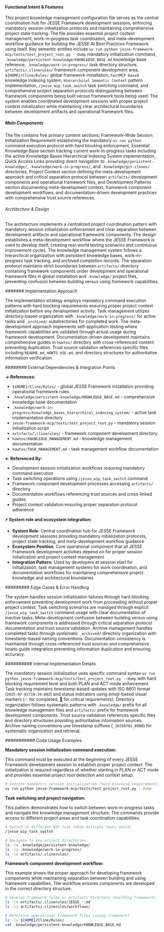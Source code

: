 <!-- CACHE_METADATA_START -->
<!-- Source File: {PROJECT_ROOT}/.clinerules/JESSE_KNOWLEDGE_MANAGEMENT.md -->
<!-- Cached On: 2025-07-05T16:25:58.778752 -->
<!-- Source Modified: 2025-07-01T10:50:59.758716 -->
<!-- Cache Version: 1.0 -->
<!-- CACHE_METADATA_END -->

#### Functional Intent & Features

This project knowledge management configuration file serves as the central coordination hub for JESSE Framework development sessions, enforcing mandatory session initialization protocols and maintaining comprehensive project state tracking. The file provides essential project context management, work-in-progress task coordination, and meta-development workflow guidance for building the JESSE AI Best Practices Framework using itself. Key semantic entities include `uv run python jesse-framework-mcp/tests/test_project_root.py --dump` mandatory initialization command, `.knowledge/persistent-knowledge/KNOWLEDGE_BASE.md` knowledge base reference, `.knowledge/work-in-progress/` task directory structure, `artifacts/.clinerules/` framework component development area, `${HOME}/Cline/Rules/` global framework installation, `FastMCP-based` knowledge indexing system, `Hierarchical Semantic Context` pattern implementation, `/jesse_wip_task_switch` task switching command, and comprehensive project separation protocols distinguishing between framework components being built versus framework tools being used. The system enables coordinated development sessions with proper project context initialization while maintaining clear architectural boundaries between development artifacts and operational framework files.

##### Main Components

The file contains five primary content sections: Framework-Wide Session Initialization Requirement establishing the mandatory `uv run python` command execution protocol with hard blocking enforcement, Essential Knowledge Base section tracking current work-in-progress tasks including the active Knowledge Bases Hierarchical Indexing System implementation, Quick Access Links providing direct navigation to `.knowledge/persistent-knowledge/`, `.knowledge/work-in-progress/`, and `.knowledge/git-clones/` directories, Project Context section defining the meta-development approach and critical separation protocol between `artifacts/` development components and operational framework files, and Development Patterns section documenting meta-development context, framework component development workflows, and documentation-driven development practices with comprehensive trust source references.

###### Architecture & Design

The architecture implements a centralized project coordination pattern with mandatory session initialization enforcement and clear separation between development artifacts and operational framework components. The design establishes a meta-development workflow where the JESSE Framework is used to develop itself, creating real-world testing scenarios and continuous improvement cycles. The knowledge management system follows a hierarchical organization with persistent knowledge bases, work-in-progress task tracking, and archived completion records. The separation protocol maintains strict boundaries between `artifacts/` directory containing framework components under development and operational framework files in global installation and `.knowledge/` project files, preventing confusion between building versus using framework capabilities.

####### Implementation Approach

The implementation strategy employs mandatory command execution patterns with hard blocking requirements ensuring proper project context initialization before any development activity. Task management utilizes directory-based organization with `.knowledge/work-in-progress/` for active tasks and `_archived/` subdirectories for completed work. The meta-development approach implements self-application testing where framework capabilities are validated through actual usage during framework development. Documentation-driven development maintains comprehensive guides in `howtos/` directory with cross-referenced content preventing duplication. Trust source validation references specific files including `README.md`, `HOWTO_USE.md`, and directory structures for authoritative information verification.

######## External Dependencies & Integration Points

**→ References:**
- `${HOME}/Cline/Rules/` - global JESSE Framework installation providing operational framework rules
- `.knowledge/persistent-knowledge/KNOWLEDGE_BASE.md` - comprehensive knowledge base documentation
- `.knowledge/work-in-progress/knowledge_bases_hierarchical_indexing_system/` - active task implementation directory
- `jesse-framework-mcp/tests/test_project_root.py` - mandatory session initialization script
- `artifacts/.clinerules/` - framework component development directory
- `howtos/KNOWLEDGE_MANAGEMENT.md` - knowledge management documentation
- `howtos/TASK_MANAGEMENT.md` - task management workflow documentation

**← Referenced By:**
- Development session initialization workflows requiring mandatory command execution
- Task switching operations using `/jesse_wip_task_switch` command
- Framework component development processes accessing `artifacts/` directory
- Documentation workflows referencing trust sources and cross-linked guides
- Project context validation ensuring proper separation protocol adherence

**⚡ System role and ecosystem integration:**
- **System Role**: Central coordination hub for JESSE Framework development sessions providing mandatory initialization protocols, project state tracking, and meta-development workflow guidance
- **Ecosystem Position**: Core operational component that all JESSE Framework development activities depend on for proper session initialization and project context management
- **Integration Pattern**: Used by developers at session start for initialization, task management systems for work coordination, and documentation workflows for maintaining comprehensive project knowledge and architectural boundaries

######### Edge Cases & Error Handling

The system handles session initialization failures through hard blocking enforcement preventing development work from proceeding without proper project context. Task switching scenarios are managed through explicit `/jesse_wip_task_switch` command usage with clear documentation of inactive tasks. Meta-development confusion between building versus using framework components is addressed through critical separation protocol documentation and trust source validation. Archive management handles completed tasks through systematic `_archived/` directory organization with timestamp-based naming conventions. Documentation consistency is maintained through cross-referenced trust sources and comprehensive howto guide integration preventing information duplication and ensuring accuracy.

########## Internal Implementation Details

The mandatory session initialization uses specific command syntax `uv run python jesse-framework-mcp/tests/test_project_root.py --dump` with hard blocking requirement level and both PLAN and ACT mode enforcement. Task tracking maintains timestamp-based updates with ISO 8601 format (`2025-07-01T10:39:00Z`) and status indicators using emoji-based visual markers (✅ for completed, 🚨 for critical requirements). Directory organization follows systematic patterns with `.knowledge/` prefix for all knowledge management files and `artifacts/` prefix for framework development components. Trust source validation references specific files and directory structures providing authoritative information sources. Archive naming conventions use timestamp suffixes (`_20250701_0900`) for systematic organization and retrieval.

########### Code Usage Examples

**Mandatory session initialization command execution:**

This command must be executed at the beginning of every JESSE Framework development session to establish proper project context. The initialization is required regardless of whether starting in PLAN or ACT mode and provides essential project root detection and context setup.

```bash
# Execute mandatory session initialization (hard blocking requirement)
uv run python jesse-framework-mcp/tests/test_project_root.py --dump
```

**Task switching and project navigation:**

This pattern demonstrates how to switch between work-in-progress tasks and navigate the knowledge management structure. The commands provide access to different project areas and task coordination capabilities.

```bash
# Switch to different WIP task (when multiple tasks exist)
/jesse_wip_task_switch

# Navigate to key project directories
ls -la .knowledge/persistent-knowledge/
ls -la .knowledge/work-in-progress/
ls -la artifacts/.clinerules/
```

**Framework component development workflow:**

This example shows the proper approach for developing framework components while maintaining separation between building and using framework capabilities. The workflow ensures components are developed in the correct directory structure.

```bash
# Develop framework rules in artifacts directory (building framework)
ls -la artifacts/.clinerules/JESSE_*.md
ls -la artifacts/.clinerules/workflows/

# Reference operational framework files (using framework)
ls -la ${HOME}/Cline/Rules/
cat .knowledge/persistent-knowledge/KNOWLEDGE_BASE.md
```